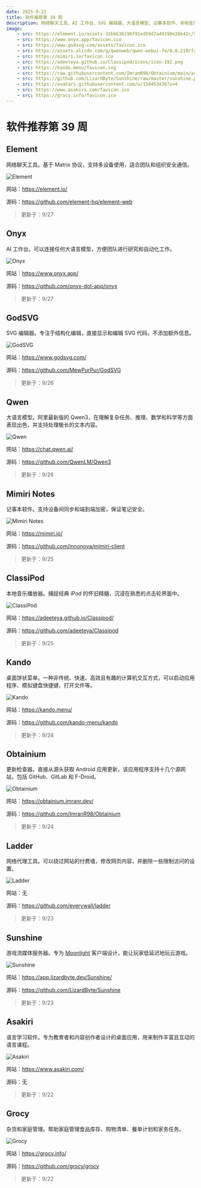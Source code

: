 ```yaml
---
date: 2025-9-22
title: 软件推荐第 39 周
description: 网络聊天工具、AI 工作台、SVG 编辑器、大语言模型、记事本软件、本地音乐播放器、桌面饼状菜单、更新检查器、网络代理工具、游戏流媒体服务器、杂货和家庭管理。
image: 
    - src: https://element.io/assets-32bb636196f91ed59d7a49190e26b42c/5ef25c0d30ee3108da4c25e9/5f0e1754953989c7b1ecff5d_favicon.png
    - src: https://www.onyx.app/favicon.ico
    - src: https://www.godsvg.com/assets/favicon.ico
    - src: https://assets.alicdn.com/g/qwenweb/qwen-webui-fe/0.0.219/favicon.png
    - src: https://mimiri.io/favicon.ico
    - src: https://adeeteya.github.io/Classipod/icons/icon-192.png
    - src: https://kando.menu/favicon.svg
    - src: https://raw.githubusercontent.com/ImranR98/Obtainium/main/assets/graphics/icon_small.png
    - src: https://github.com/LizardByte/Sunshine/raw/master/sunshine.png
    - src: https://avatars.githubusercontent.com/u/150453436?v=4
    - src: https://www.asakiri.com/favicon.ico
    - src: https://grocy.info/favicon.ico
---
```


# 软件推荐第 39 周

## Element <Badge type="info" text="移动端" /> <Badge type="tip" text="桌面端" />

网络聊天工具。基于 Matrix 协议，支持多设备使用，适合团队和组织安全通信。

<ClientOnly><Img src="/images/software/2025/39/element.webp" alt="Element" /></ClientOnly>

网站：https://element.io/

源码：https://github.com/element-hq/element-web

> 更新于：9/27

## Onyx <Badge type="warning" text="Web" />

AI 工作台。可以连接任何大语言模型，方便团队进行研究和自动化工作。

<ClientOnly><Img src="/images/software/2025/39/onyx.webp" alt="Onyx" /></ClientOnly>

网站：https://www.onyx.app/

源码：https://github.com/onyx-dot-app/onyx

> 更新于：9/27

## GodSVG <Badge type="info" text="Android" /> <Badge type="tip" text="桌面端" />

SVG 编辑器。专注于结构化编辑，直接显示和编辑 SVG 代码，不添加额外信息。

<ClientOnly><Img src="/images/software/2025/39/godsvg.webp" alt="GodSVG" /></ClientOnly>

网站：https://www.godsvg.com/

源码：https://github.com/MewPurPur/GodSVG

> 更新于：9/26

## Qwen <Badge type="warning" text="Web" /> <Badge type="info" text="移动端" />

大语言模型。阿里最新版的 Qwen3，在理解复杂任务、推理、数学和科学等方面表现出色，并支持处理极长的文本内容。

<ClientOnly><Img src="/images/software/2025/39/qwen.webp" alt="Qwen" /></ClientOnly>

网站：https://chat.qwen.ai/

源码：https://github.com/QwenLM/Qwen3

> 更新于：9/26

## Mimiri Notes <Badge type="warning" text="Web" /> <Badge type="info" text="移动端" /> <Badge type="tip" text="桌面端" />

记事本软件。支持设备间同步和端到端加密，保证笔记安全。

<ClientOnly><Img src="/images/software/2025/39/mimiri-notes.webp" alt="Mimiri Notes" /></ClientOnly>

网站：https://mimiri.io/

源码：https://github.com/innonova/mimiri-client

> 更新于：9/25

## ClassiPod <Badge type="warning" text="Web" /> <Badge type="info" text="Android" /> <Badge type="tip" text="桌面端" />

本地音乐播放器。捕捉经典 iPod 的怀旧精髓，沉浸在熟悉的点击轮界面中。

<ClientOnly><Img src="/images/software/2025/39/classipod.webp" alt="ClassiPod" /></ClientOnly>

网站：https://adeeteya.github.io/Classipod/

源码：https://github.com/adeeteya/Classipod

> 更新于：9/25

## Kando <Badge type="tip" text="桌面端" />

桌面饼状菜单。一种非传统、快速、高效且有趣的计算机交互方式，可以启动应用程序、模拟键盘快捷键、打开文件等。

<ClientOnly><Img src="/images/software/2025/39/kando.webp" alt="Kando" /></ClientOnly>

网站：https://kando.menu/

源码：https://github.com/kando-menu/kando

> 更新于：9/24

## Obtainium <Badge type="info" text="Android" />

更新检查器。直接从源头获取 Android 应用更新，该应用程序支持十几个源网站，包括 GitHub、GitLab 和 F-Droid。

<ClientOnly><Img src="/images/software/2025/39/obtainium.webp" alt="Obtainium" /></ClientOnly>

网站：https://obtainium.imranr.dev/

源码：https://github.com/ImranR98/Obtainium

> 更新于：9/24

## Ladder <Badge type="warning" text="Web" />

网络代理工具。可以绕过网站的付费墙，修改网页内容，并删除一些限制访问的设置。

<ClientOnly><Img src="/images/software/2025/39/ladder.webp" alt="Ladder" /></ClientOnly>

网站：无

源码：https://github.com/everywall/ladder

> 更新于：9/23

## Sunshine <Badge type="warning" text="Web" />

游戏流媒体服务器。专为 [Moonlight](https://moonlight-stream.org/) 客户端设计，能让玩家低延迟地玩云游戏。

<ClientOnly><Img src="/images/software/2025/39/sunshine.webp" alt="Sunshine" /></ClientOnly>

网站：https://app.lizardbyte.dev/Sunshine/

源码：https://github.com/LizardByte/Sunshine

> 更新于：9/23

## Asakiri <Badge type="tip" text="桌面端" />

语言学习软件。专为教育者和内容创作者设计的桌面应用，用来制作丰富且互动的语言课程。

<ClientOnly><Img src="/images/software/2025/39/asakiri.webp" alt="Asakiri" /></ClientOnly>

网站：https://www.asakiri.com/

源码：无

> 更新于：9/22

## Grocy <Badge type="info" text="移动端" /> <Badge type="tip" text="桌面端" /> <Badge type="danger" text="扩展程序" />

杂货和家庭管理。帮助家庭管理食品库存、购物清单、餐单计划和家务任务。

<ClientOnly><Img src="/images/software/2025/39/grocy.webp" alt="Grocy" /></ClientOnly>

网站：https://grocy.info/

源码：https://github.com/grocy/grocy

> 更新于：9/22